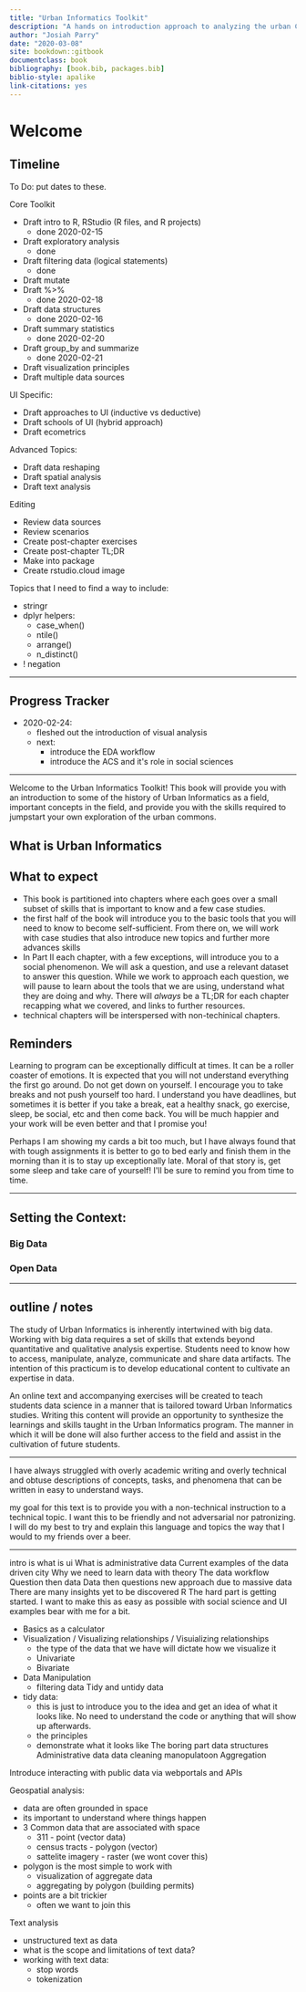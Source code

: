 ```yaml
--- 
title: "Urban Informatics Toolkit"
description: "A hands on introduction approach to analyzing the urban Commons."
author: "Josiah Parry"
date: "2020-03-08"
site: bookdown::gitbook
documentclass: book
bibliography: [book.bib, packages.bib]
biblio-style: apalike
link-citations: yes
---
```






# Welcome


## Timeline

To Do: put dates to these.

Core Toolkit

- Draft intro to R, RStudio (R files, and R projects) 
  - done 2020-02-15
- Draft exploratory analysis
  - done
- Draft filtering data (logical statements)
   - done
- Draft mutate
- Draft %>% 
  - done 2020-02-18
- Draft data structures
  - done 2020-02-16
- Draft summary statistics
  - done 2020-02-20
- Draft group_by and summarize
  - done 2020-02-21
- Draft visualization principles
- Draft multiple data sources

UI Specific:

- Draft approaches to UI (inductive vs deductive) 
- Draft schools of UI (hybrid approach)
- Draft ecometrics

Advanced Topics:

- Draft data reshaping
- Draft spatial analysis
- Draft text analysis

Editing

- Review data sources
- Review scenarios
- Create post-chapter exercises
- Create post-chapter TL;DR
- Make into package
- Create rstudio.cloud image


Topics that I need to find a way to include:

- stringr
- dplyr helpers: 
  - case_when()
  - ntile()
  - arrange()
  - n_distinct()
- ! negation
----------------

## Progress Tracker 

* 2020-02-24:
  - fleshed out the introduction of visual analysis
  - next:
    - introduce the EDA workflow
    - introduce the ACS and it's role in social sciences


-------------

Welcome to the Urban Informatics Toolkit! 
This book will provide you with an introduction to some of the history of Urban Informatics as a field, important concepts in the field, and provide you with the skills required to jumpstart your own exploration of the urban commons.

## What is Urban Informatics

## What to expect

- This book is partitioned into chapters where each goes over a small subset of skills that is important to know and a few case studies. 
- the first half of the book will introduce you to the basic tools that you will need to know to become self-sufficient. From there on, we will work with case studies that also introduce new topics and further more advances skills
- In Part II each chapter, with a few exceptions, will introduce you to a social phenomenon. We will ask a question, and use a relevant dataset to answer this question. While we work to approach each question, we will pause to learn about the tools that we are using, understand what they are doing and why. There will _always_ be a TL;DR for each chapter recapping what we covered, and links to further resources. 
- technical chapters will be interspersed with non-techinical chapters.

## Reminders

Learning to program can be exceptionally difficult at times. It can be a roller coaster of emotions. It is expected that you will not understand everything the first go around. Do not get down on yourself. I encourage you to take breaks and not push yourself too hard. I understand you have deadlines, but sometimes it is better if you take a break, eat a healthy snack, go exercise, sleep, be social, etc and then come back. You will be much happier and your work will be even better and that I promise you! 

Perhaps I am showing my cards a bit too much, but I have always found that with tough assignments it is better to go to bed early and finish them in the morning than it is to stay up exceptionally late. Moral of that story is, get some sleep and take care of yourself! I'll be sure to remind you from time to time.

---------

## Setting the Context: 

### Big Data

### Open Data 



-----

## outline / notes


The study of Urban Informatics is inherently intertwined with big data. Working with big data requires a set of skills that extends beyond quantitative and qualitative analysis expertise. Students need to know how to access, manipulate, analyze, communicate and share data artifacts. The intention of this practicum is to develop educational content to cultivate an expertise in data.

An online text and accompanying exercises will be created to teach students data science in a manner that is tailored toward Urban Informatics studies. Writing this content will provide an opportunity to synthesize the learnings and skills taught in the Urban Informatics program. The manner in which it will be done will also further access to the field and assist in the cultivation of future students.

------

I have always struggled with overly academic writing and overly technical and obtuse descriptions of concepts, tasks, and phenomena that can be written in easy to understand ways. 

my goal for this text is to provide you with a non-technical instruction to a technical topic. I want this to be friendly and not adversarial nor patronizing. I will do my best to try and explain this language and topics the way that I would to my friends over a beer.

------


intro is what is ui
What is administrative data 
Current examples of the data driven city 
Why we need to learn data with theory
The data workflow
Question then data 
Data then questions new approach due to massive data 
There are many insights yet to be discovered 
R 
The hard part is getting started. I want to make this as easy as possible with social science and UI examples bear with me for a bit. 
* Basics as a calculator
* Visualization / Visualizing relationships / Visuializing relationships
  * the type of the data that we have will dictate how we visualize it
  * Univariate
  * Bivariate
* Data Manipulation
  * filtering data
Tidy and untidy data
* tidy data: 
  * this is just to introduce you to the idea and get an idea of what it looks like. No need to understand the code or anything that will show up afterwards.
  * the principles
  * demonstrate what it looks like
The boring part data structures 
Administrative data data cleaning manopulatoon 
Aggregation 

Introduce interacting with public data via webportals and APIs


Geospatial analysis: 

* data are often grounded in space
* its important to understand where things happen
* 3 Common data that are associated with space
  * 311 - point (vector data)
  * census tracts - polygon (vector)
  * sattelite imagery - raster (we wont cover this)
* polygon is the most simple to work with
  * visualization of aggregate data
  * aggregating by polygon (building permits)
* points are a bit trickier
  * often we want to join this 
  
  
Text analysis

* unstructured text as data
* what is the scope and limitations of text data?
* working with text data:
  * stop words
  * tokenization


